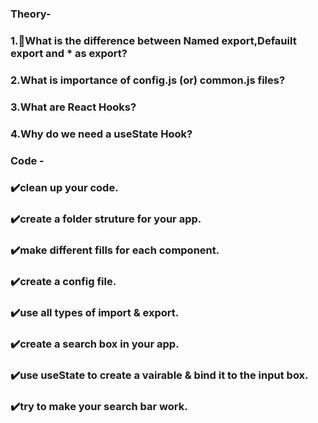 ### Theory- 
### 1.🤔What is the difference between Named export,Defauilt export and * as export? 
### 2.What is importance of config.js (or) common.js files? 
### 3.What are React Hooks? 
### 4.Why do we need a useState Hook?
### Code -
### ✔️clean up your code.
### ✔️create a folder struture for your app.
### ✔️make different fills for each component.
### ✔️create a config file.
### ✔️use all types of import & export.
### ✔️create a search box in your app.
### ✔️use useState to create a vairable & bind it to the input box.
### ✔️try to make your search bar work.